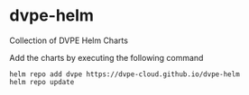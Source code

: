 # dvpe-helm
Collection of DVPE Helm Charts

Add the charts by executing the following command

```
helm repo add dvpe https://dvpe-cloud.github.io/dvpe-helm
helm repo update
```

